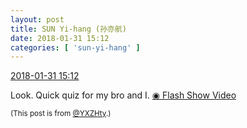 ```yaml
---
layout: post
title: SUN Yi-hang (孙亦航)
date: 2018-01-31 15:12
categories: [ 'sun-yi-hang' ]
---
```


<div class="weibo-info">
  <a href="https://weibo.com/2565158051/G0X3CnieW">2018-01-31 15:12</a>
</div>

Look. Quick quiz for my bro and I. [◉ Flash Show Video](https://www.miaopai.com/show/iGvnn5qYFI4R6eiRyUy-xB5fm~Cr05Q33oPQMA__.htm)

<!-- more -->

<small>(This post is from [@YXZHty](http://weibo.com/2565158051).)</small>

